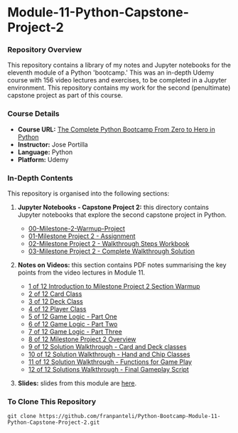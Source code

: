# Module-11-Python-Capstone-Project-2

### Repository Overview
This repository contains a library of my notes and Jupyter notebooks for the eleventh module of a Python 'bootcamp.' This was an in-depth Udemy course with 156 video lectures and exercises, to be completed in a Jupyter environment. This repository contains my work for the second (penultimate) capstone project as part of this course.

### Course Details
- **Course URL:** [The Complete Python Bootcamp From Zero to Hero in Python](https://www.udemy.com/course/complete-python-bootcamp/?couponCode=ST18MT62524)
- **Instructor:** Jose Portilla
- **Language:** Python
- **Platform:** Udemy

### In-Depth Contents
This repository is organised into the following sections:

1. **Jupyter Notebooks - Capstone Project 2:**
   this directory contains Jupyter notebooks that explore the second capstone project in Python.
   - [00-Milestone-2-Warmup-Project](https://github.com/franpanteli/Python-Bootcamp-Module-11-Python-Capstone-Project-2/blob/main/Jupyter%20Notebooks%20-%20Capstone%20Project%202/00-Milestone-2-Warmup-Project.ipynb)
   - [01-Milestone Project 2 - Assignment](https://github.com/franpanteli/Python-Bootcamp-Module-11-Python-Capstone-Project-2/blob/main/Jupyter%20Notebooks%20-%20Capstone%20Project%202/01-Milestone%20Project%202%20-%20Assignment.ipynb)
   - [02-Milestone Project 2 - Walkthrough Steps Workbook](https://github.com/franpanteli/Python-Bootcamp-Module-11-Python-Capstone-Project-2/blob/main/Jupyter%20Notebooks%20-%20Capstone%20Project%202/02-Milestone%20Project%202%20-%20Walkthrough%20Steps%20Workbook.ipynb)
   - [03-Milestone Project 2 - Complete Walkthrough Solution](https://github.com/franpanteli/Python-Bootcamp-Module-11-Python-Capstone-Project-2/blob/main/Jupyter%20Notebooks%20-%20Capstone%20Project%202/03-Milestone%20Project%202%20-%20Complete%20Walkthrough%20Solution.ipynb)

2. **Notes on Videos:**
   this section contains PDF notes summarising the key points from the video lectures in Module 11.
   - [1 of 12 Introduction to Milestone Project 2 Section Warmup](https://github.com/franpanteli/Python-Bootcamp-Module-11-Python-Capstone-Project-2/blob/main/Notes%20on%20Videos%20-%20Module%2011%20Python%20Capstone%20Project%202/1%20of%2012%20Introduction%20to%20Milestone%20Project%202%20Section%20Warmup.pdf)
   - [2 of 12 Card Class](https://github.com/franpanteli/Python-Bootcamp-Module-11-Python-Capstone-Project-2/blob/main/Notes%20on%20Videos%20-%20Module%2011%20Python%20Capstone%20Project%202/2%20of%2012%20Card%20Class.pdf)
   - [3 of 12 Deck Class](https://github.com/franpanteli/Python-Bootcamp-Module-11-Python-Capstone-Project-2/blob/main/Notes%20on%20Videos%20-%20Module%2011%20Python%20Capstone%20Project%202/3%20of%2012%20Deck%20Class.pdf)
   - [4 of 12 Player Class](https://github.com/franpanteli/Python-Bootcamp-Module-11-Python-Capstone-Project-2/blob/main/Notes%20on%20Videos%20-%20Module%2011%20Python%20Capstone%20Project%202/4%20of%2012%20Player%20Class.pdf)
   - [5 of 12 Game Logic - Part One](https://github.com/franpanteli/Python-Bootcamp-Module-11-Python-Capstone-Project-2/blob/main/Notes%20on%20Videos%20-%20Module%2011%20Python%20Capstone%20Project%202/5%20of%2012%20Game%20Logic%20-%20Part%20One.pdf)
   - [6 of 12 Game Logic - Part Two](https://github.com/franpanteli/Python-Bootcamp-Module-11-Python-Capstone-Project-2/blob/main/Notes%20on%20Videos%20-%20Module%2011%20Python%20Capstone%20Project%202/6%20of%2012%20Game%20Logic%20-%20Part%20Two.pdf)
   - [7 of 12 Game Logic - Part Three](https://github.com/franpanteli/Python-Bootcamp-Module-11-Python-Capstone-Project-2/blob/main/Notes%20on%20Videos%20-%20Module%2011%20Python%20Capstone%20Project%202/7%20of%2012%20Game%20Logic%20-%20Part%20Three.pdf)
   - [8 of 12 Milestone Project 2 Overview](https://github.com/franpanteli/Python-Bootcamp-Module-11-Python-Capstone-Project-2/blob/main/Notes%20on%20Videos%20-%20Module%2011%20Python%20Capstone%20Project%202/8%20of%2012%20Milestone%20Project%202%20Overview.pdf)
   - [9 of 12 Solution Walkthrough - Card and Deck classes](https://github.com/franpanteli/Python-Bootcamp-Module-11-Python-Capstone-Project-2/blob/main/Notes%20on%20Videos%20-%20Module%2011%20Python%20Capstone%20Project%202/9%20of%2012%20Solution%20Walkthrough%20-%20Card%20and%20Deck%20classes.pdf)
   - [10 of 12 Solution Walkthrough - Hand and Chip Classes](https://github.com/franpanteli/Python-Bootcamp-Module-11-Python-Capstone-Project-2/blob/main/Notes%20on%20Videos%20-%20Module%2011%20Python%20Capstone%20Project%202/10%20of%2012%20Solution%20Walkthrough%20-%20Hand%20and%20Chip%20Classes.pdf)
   - [11 of 12 Solution Walkthrough - Functions for Game Play](https://github.com/franpanteli/Python-Bootcamp-Module-11-Python-Capstone-Project-2/blob/main/Notes%20on%20Videos%20-%20Module%2011%20Python%20Capstone%20Project%202/11%20of%2012%20Solution%20Walkthrough%20-%20Functions%20for%20Game%20Play.pdf)
   - [12 of 12 Solutions Walkthrough - Final Gameplay Script](https://github.com/franpanteli/Python-Bootcamp-Module-11-Python-Capstone-Project-2/blob/main/Notes%20on%20Videos%20-%20Module%2011%20Python%20Capstone%20Project%202/12%20of%2012%20Solutions%20Walkthrough%20-%20Final%20Gameplay%20Script.pdf)

3. **Slides:**
   slides from this module are [here](https://github.com/franpanteli/Python-Bootcamp-Module-11-Python-Capstone-Project-2/blob/main/Capstone%20Project%202%20Slides.pdf).

### To Clone This Repository
```
git clone https://github.com/franpanteli/Python-Bootcamp-Module-11-Python-Capstone-Project-2.git
```